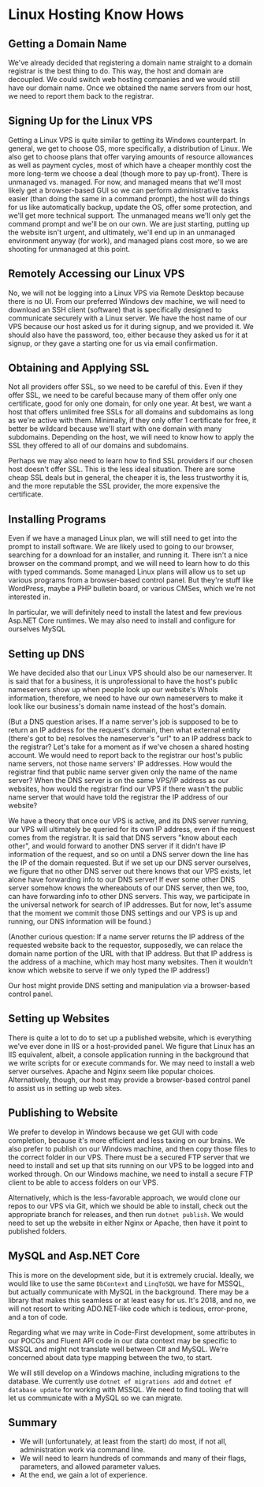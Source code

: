 # Linux Hosting Know Hows

## Getting a Domain Name
We've already decided that registering a domain name straight to a domain registrar is the best thing to do. This way, the host and domain are
decoupled. We could switch web hosting companies and we would still have our domain name. Once we obtained the name servers from our host, we
need to report them back to the registrar.

## Signing Up for the Linux VPS
Getting a Linux VPS is quite similar to getting its Windows counterpart. In general, we get to choose OS, more specifically, a distribution of Linux.
We also get to choose plans that offer varying amounts of resource allowances as well as payment cycles, most of which have a cheaper monthly cost
the more long-term we choose a deal (though more to pay up-front). There is unmanaged vs. managed. For now, and managed means that we'll most likely 
get a browser-based GUI so we can perform administrative tasks easier (than doing the same in a command prompt), the host will do things for us like
automatically backup, update the OS, offer some protection, and we'll get more technical support. The unmanaged means we'll only get the command
prompt and we'll be on our own. We are just starting, putting up the website isn't urgent, and ultimately, we'll end up in an unmanaged environment
anyway (for work), and managed plans cost more, so we are shooting for unmanaged at this point.

## Remotely Accessing our Linux VPS
No, we will not be logging into a Linux VPS via Remote Desktop because there is no UI. From our preferred Windows dev machine, we will need to download
an SSH client (software) that is specifically designed to communicate securely with a Linux server. We have the host name of our VPS because our host
asked us for it during signup, and we provided it. We should also have the password, too, either because they asked us for it at signup, or they
gave a starting one for us via email confirmation.

## Obtaining and Applying SSL
Not all providers offer SSL, so we need to be careful of this. Even if they offer SSL, we need to be careful because many of them offer only one
certificate, good for only one domain, for only one year. At best, we want a host that offers unlimited free SSLs for all domains and subdomains
as long as we're active with them. Minimally, if they only offer 1 certificate for free, it better be wildcard because we'll start with one domain
with many subdomains. Depending on the host, we will need to know how to apply the SSL they offered to all of our domains and subdomains.

Perhaps we may also need to learn how to find SSL providers if our chosen host doesn't offer SSL. This is the less ideal situation. There are some
cheap SSL deals but in general, the cheaper it is, the less trustworthy it is, and the more reputable the SSL provider, the more expensive the
certificate.

## Installing Programs
Even if we have a managed Linux plan, we will still need to get into the prompt to install software. We are likely used to going to our browser,
searching for a download for an installer, and running it. There isn't a nice browser on the command prompt, and we will need to learn how to do
this with typed commands. Some managed Linux plans will allow us to set up various programs from a browser-based control panel. But they're stuff
like WordPress, maybe a PHP bulletin board, or various CMSes, which we're not interested in.

In particular, we will definitely need to install the latest and few previous Asp.NET Core runtimes. We may also need to install and configure
for ourselves MySQL

## Setting up DNS
We have decided also that our Linux VPS should also be our nameserver. It is said that for a business, it is unprofessional to have the host's
public nameservers show up when people look up our website's WhoIs information, therefore, we need to have our own nameservers to make it look like
our business's domain name instead of the host's domain. 

(But a DNS question arises. If a name server's job is supposed to be to return an IP address for the request's domain, then what external entity
(there's got to be) resolves the nameserver's "url" to an IP address back to the registrar? Let's take for a moment as if we've chosen a shared
hosting account. We would need to report back to the registrar our host's public name servers, not those name servers' IP addresses. How would
the registrar find that public name server given only the name of the name server? When the DNS server is on the same VPS/IP address as our websites, 
how would the registrar find our VPS if there wasn't the public name server that would have told the registrar the IP address of our website?

We have a theory that once our VPS is active, and its DNS server running, our VPS will ultimately be queried for its own IP address, even if the
request comes from the registrar. It is said that DNS servers "know about each other", and would forward to another DNS server if it didn't have
IP information of the request, and so on until a DNS server down the line has the IP of the domain requested. But if we set up our DNS server
ourselves, we figure that no other DNS server out there knows that our VPS exists, let alone have forwarding info to our DNS server! If ever some
other DNS server somehow knows the whereabouts of our DNS server, then we, too, can have forwarding info to other DNS servers. This way, we participate
in the universal network for search of IP addresses. But for now, let's assume that the moment we commit those DNS settings and our VPS is up
and running, our DNS information will be found.)

(Another curious question: If a name server returns the IP address of the requested website back to the requestor, supposedly, we can relace the
domain name portion of the URL with that IP address. But that IP address is the address of a machine, which may host many websites. Then it wouldn't
know which website to serve if we only typed the IP address!)

Our host might provide DNS setting and manipulation via a browser-based control panel.

## Setting up Websites
There is quite a lot to do to set up a published website, which is everything we've ever done in IIS or a host-provided panel. We figure that Linux
has an IIS equivalent, albeit, a console application running in the background that we write scripts for or execute commands for. We may need to
install a web server ourselves. Apache and Nginx seem like popular choices. Alternatively, though, our host may provide a browser-based control
panel to assist us in setting up web sites.

## Publishing to Website
We prefer to develop in Windows because we get GUI with code completion, because it's more efficient and less taxing on our brains. We also prefer
to publish on our Windows machine, and then copy those files to the correct folder in our VPS. There must be a secured FTP server that we need to
install and set up that sits running on our VPS to be logged into and worked through. On our Windows machine, we need to install a secure FTP client
to be able to access folders on our VPS.

Alternatively, which is the less-favorable approach, we would clone our repos to our VPS via Git, which we should be able to install, check out the
appropriate branch for releases, and then run `dotnet publish`. We would need to set up the website in either Nginx or Apache, then have it point
to published folders.

## MySQL and Asp.NET Core
This is more on the development side, but it is extremely crucial. Ideally, we would like to use the same `DbContext` and `LinqToSQL` we have
for MSSQL, but actually communicate with MySQL in the background. There may be a library that makes this seamless or at least easy for us. It's
2018, and no, we will not resort to writing ADO.NET-like code which is tedious, error-prone, and a ton of code.

Regarding what we may write in Code-First development, some attributes in our POCOs and Fluent API code in our data context may be specific to MSSQL
and might not translate well between C# and MySQL. We're concerned about data type mapping between the two, to start.

We will still develop on a Windows machine, including migrations to the database. We currently use `dotnet ef migrations add` and `dotnet ef
database update` for working with MSSQL. We need to find tooling that will let us communicate with a MySQL so we can migrate.

## Summary

- We will (unfortunately, at least from the start) do most, if not all, administration work via command line.
- We will need to learn hundreds of commands and many of their flags, parameters, and allowed parameter values.
- At the end, we gain a lot of experience.